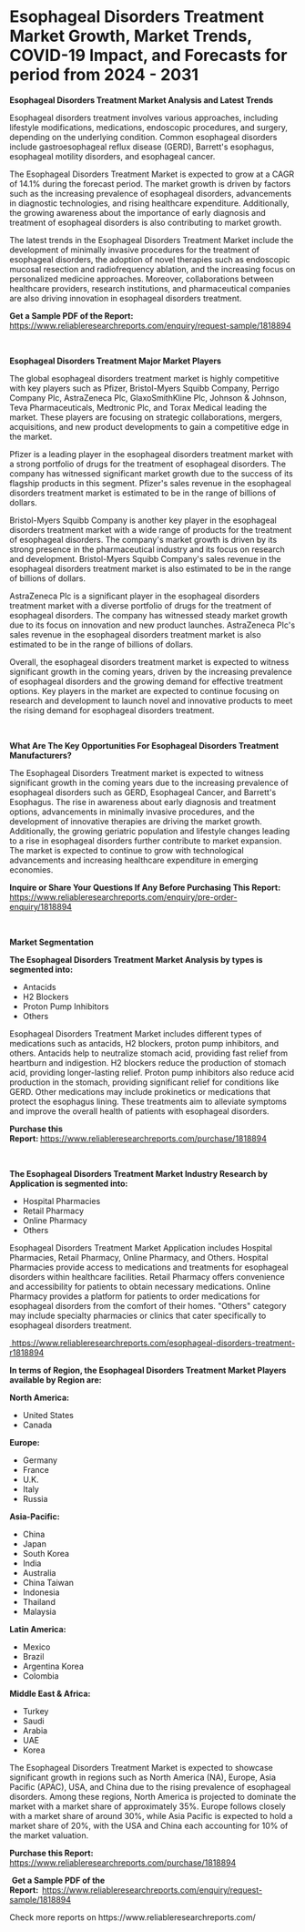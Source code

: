 <p><h1>Esophageal Disorders Treatment Market Growth, Market Trends, COVID-19 Impact, and Forecasts for period from 2024 - 2031</h1></p><p><strong>Esophageal Disorders Treatment Market Analysis and Latest Trends</strong></p>
<p><p>Esophageal disorders treatment involves various approaches, including lifestyle modifications, medications, endoscopic procedures, and surgery, depending on the underlying condition. Common esophageal disorders include gastroesophageal reflux disease (GERD), Barrett's esophagus, esophageal motility disorders, and esophageal cancer.</p><p>The Esophageal Disorders Treatment Market is expected to grow at a CAGR of 14.1% during the forecast period. The market growth is driven by factors such as the increasing prevalence of esophageal disorders, advancements in diagnostic technologies, and rising healthcare expenditure. Additionally, the growing awareness about the importance of early diagnosis and treatment of esophageal disorders is also contributing to market growth.</p><p>The latest trends in the Esophageal Disorders Treatment Market include the development of minimally invasive procedures for the treatment of esophageal disorders, the adoption of novel therapies such as endoscopic mucosal resection and radiofrequency ablation, and the increasing focus on personalized medicine approaches. Moreover, collaborations between healthcare providers, research institutions, and pharmaceutical companies are also driving innovation in esophageal disorders treatment.</p></p>
<p><strong>Get a Sample PDF of the Report:&nbsp;</strong> <a href="https://www.reliableresearchreports.com/enquiry/request-sample/1818894">https://www.reliableresearchreports.com/enquiry/request-sample/1818894</a></p>
<p>&nbsp;</p>
<p><strong>Esophageal Disorders Treatment Major Market Players</strong></p>
<p><p>The global esophageal disorders treatment market is highly competitive with key players such as Pfizer, Bristol-Myers Squibb Company, Perrigo Company Plc, AstraZeneca Plc, GlaxoSmithKline Plc, Johnson & Johnson, Teva Pharmaceuticals, Medtronic Plc, and Torax Medical leading the market. These players are focusing on strategic collaborations, mergers, acquisitions, and new product developments to gain a competitive edge in the market.</p><p>Pfizer is a leading player in the esophageal disorders treatment market with a strong portfolio of drugs for the treatment of esophageal disorders. The company has witnessed significant market growth due to the success of its flagship products in this segment. Pfizer's sales revenue in the esophageal disorders treatment market is estimated to be in the range of billions of dollars.</p><p>Bristol-Myers Squibb Company is another key player in the esophageal disorders treatment market with a wide range of products for the treatment of esophageal disorders. The company's market growth is driven by its strong presence in the pharmaceutical industry and its focus on research and development. Bristol-Myers Squibb Company's sales revenue in the esophageal disorders treatment market is also estimated to be in the range of billions of dollars.</p><p>AstraZeneca Plc is a significant player in the esophageal disorders treatment market with a diverse portfolio of drugs for the treatment of esophageal disorders. The company has witnessed steady market growth due to its focus on innovation and new product launches. AstraZeneca Plc's sales revenue in the esophageal disorders treatment market is also estimated to be in the range of billions of dollars.</p><p>Overall, the esophageal disorders treatment market is expected to witness significant growth in the coming years, driven by the increasing prevalence of esophageal disorders and the growing demand for effective treatment options. Key players in the market are expected to continue focusing on research and development to launch novel and innovative products to meet the rising demand for esophageal disorders treatment.</p></p>
<p>&nbsp;</p>
<p><strong>What Are The Key Opportunities For Esophageal Disorders Treatment Manufacturers?</strong></p>
<p><p>The Esophageal Disorders Treatment market is expected to witness significant growth in the coming years due to the increasing prevalence of esophageal disorders such as GERD, Esophageal Cancer, and Barrett's Esophagus. The rise in awareness about early diagnosis and treatment options, advancements in minimally invasive procedures, and the development of innovative therapies are driving the market growth. Additionally, the growing geriatric population and lifestyle changes leading to a rise in esophageal disorders further contribute to market expansion. The market is expected to continue to grow with technological advancements and increasing healthcare expenditure in emerging economies.</p></p>
<p><strong>Inquire or Share Your Questions If Any Before Purchasing This Report:</strong> <a href="https://www.reliableresearchreports.com/enquiry/pre-order-enquiry/1818894">https://www.reliableresearchreports.com/enquiry/pre-order-enquiry/1818894</a></p>
<p>&nbsp;</p>
<p><strong>Market Segmentation</strong></p>
<p><strong>The Esophageal Disorders Treatment Market Analysis by types is segmented into:</strong></p>
<p><ul><li>Antacids</li><li>H2 Blockers</li><li>Proton Pump Inhibitors</li><li>Others</li></ul></p>
<p><p>Esophageal Disorders Treatment Market includes different types of medications such as antacids, H2 blockers, proton pump inhibitors, and others. Antacids help to neutralize stomach acid, providing fast relief from heartburn and indigestion. H2 blockers reduce the production of stomach acid, providing longer-lasting relief. Proton pump inhibitors also reduce acid production in the stomach, providing significant relief for conditions like GERD. Other medications may include prokinetics or medications that protect the esophagus lining. These treatments aim to alleviate symptoms and improve the overall health of patients with esophageal disorders.</p></p>
<p><strong>Purchase this Report:&nbsp;</strong><a href="https://www.reliableresearchreports.com/purchase/1818894">https://www.reliableresearchreports.com/purchase/1818894</a></p>
<p>&nbsp;</p>
<p><strong>The Esophageal Disorders Treatment Market Industry Research by Application is segmented into:</strong></p>
<p><ul><li>Hospital Pharmacies</li><li>Retail Pharmacy</li><li>Online Pharmacy</li><li>Others</li></ul></p>
<p><p>Esophageal Disorders Treatment Market Application includes Hospital Pharmacies, Retail Pharmacy, Online Pharmacy, and Others. Hospital Pharmacies provide access to medications and treatments for esophageal disorders within healthcare facilities. Retail Pharmacy offers convenience and accessibility for patients to obtain necessary medications. Online Pharmacy provides a platform for patients to order medications for esophageal disorders from the comfort of their homes. "Others" category may include specialty pharmacies or clinics that cater specifically to esophageal disorders treatment.</p></p>
<p><a href="https://www.reliableresearchreports.com/esophageal-disorders-treatment-r1818894">&nbsp;https://www.reliableresearchreports.com/esophageal-disorders-treatment-r1818894</a></p>
<p><strong>In terms of Region, the Esophageal Disorders Treatment Market Players available by Region are:</strong></p>
<p>
    <p> <strong> North America: </strong>
        <ul>
            <li>United States</li>
            <li>Canada</li>
        </ul>
        </p> 
    <p> <strong> Europe: </strong>
        <ul>
            <li>Germany</li>
            <li>France</li>
            <li>U.K.</li>
            <li>Italy</li>
            <li>Russia</li>
        </ul>
        </p> 
    <p> <strong> Asia-Pacific: </strong>
        <ul>
            <li>China</li>
            <li>Japan</li>
            <li>South Korea</li>
            <li>India</li>
            <li>Australia</li>
            <li>China Taiwan</li>
            <li>Indonesia</li>
            <li>Thailand</li>
            <li>Malaysia</li>
        </ul>
        </p> 
    <p> <strong> Latin America: </strong>
        <ul>
            <li>Mexico</li>
            <li>Brazil</li>
            <li>Argentina Korea</li>
            <li>Colombia</li>
        </ul>
        </p> 
    <p> <strong> Middle East & Africa: </strong>
        <ul>
            <li>Turkey</li>
            <li>Saudi</li>
            <li>Arabia</li>
            <li>UAE</li>
            <li>Korea</li>
        </ul>
    </p>
    </p>
<p><p>The Esophageal Disorders Treatment Market is expected to showcase significant growth in regions such as North America (NA), Europe, Asia Pacific (APAC), USA, and China due to the rising prevalence of esophageal disorders. Among these regions, North America is projected to dominate the market with a market share of approximately 35%. Europe follows closely with a market share of around 30%, while Asia Pacific is expected to hold a market share of 20%, with the USA and China each accounting for 10% of the market valuation.</p></p>
<p><strong>Purchase this Report: </strong><a href="https://www.reliableresearchreports.com/purchase/1818894">https://www.reliableresearchreports.com/purchase/1818894</a></p>
<p>&nbsp;<strong>Get a Sample PDF of the Report:&nbsp;&nbsp;</strong><a href="https://www.reliableresearchreports.com/enquiry/request-sample/1818894">https://www.reliableresearchreports.com/enquiry/request-sample/1818894</a></p>
<p><strong></strong></p>
<p>Check more reports on https://www.reliableresearchreports.com/</p>